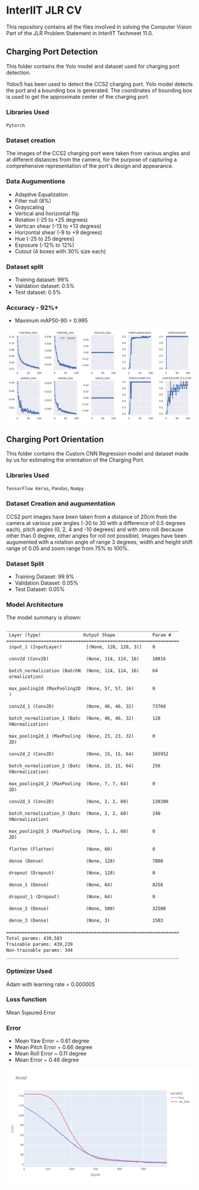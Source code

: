 # InterIIT JLR CV
This repository contains all the files involved in solving the Computer Vision Part of the JLR Problem Statement in InterIIT Techmeet 11.0.

## Charging Port Detection
This folder contains the Yolo model and dataset used for charging port detection. 

Yolov5 has been used to detect the CCS2 charging port. Yolo model detects the port and a bounding box is generated. The coordinates of bounding box is used to get the approximate center of the charging port. 

### Libraries Used
`Pytorch`

### Dataset creation
The images of the CCS2 charging port were taken from various angles and at different distances from the camera, for the purpose of capturing a comprehensive representation of the port's design and appearance. 

### Data Augumentions
- Adaptive Equalization
- Filter null (8%)
- Grayscaling
- Vertical and horizontal flip
- Rotation (-25 to +25 degrees)
- Vertican shear (-13 to +13 degress)
- Horizontal shear (-9 to +9 degrees)
- Hue (-25 to 25 degrees)
- Exposure (-12% to 12%)
- Cutout (4 boxes with 30% size each)

### Dataset split
- Training dataset: 99%
- Validation dataset: 0.5%
- Test dataset: 0.5%

### Accuracy - 92%+
- Maximum mAP50-90 = 0.995

![Port Detection Optimisation](PortDetectionGraph.png)


## Charging Port Orientation
This folder contains the Custom CNN Regression model and dataset made by us for estimating the orientation of the Charging Port.

### Libraries Used  
`TensorFlow Keras`, `Pandas`, `Numpy`

### Dataset Creation and augumentation
CCS2 port images have been taken from a distance of 20cm from the camera at various yaw angles (-30 to 30 with a difference of 0.5 degrees each), pitch angles (0, 2, 4 and -10 degrees) and with zero roll (because other than 0 degree, other angles for roll not possible). Images have been augumented with a rotation angle of range 3 degrees, width and height shift range of 0.05 and zoom range from 75% to 100%.

### Dataset Split
- Training Dataset: 99.9%
- Validation Dataset: 0.05%
- Test Dataset: 0.05%

### Model Architecture
The model summary is shown:
```
_________________________________________________________________
 Layer (type)                Output Shape              Param #   
=================================================================
 input_1 (InputLayer)         [(None, 128, 128, 3)]    0         
                                                                 
 conv2d (Conv2D)              (None, 114, 114, 16)     10816     
                                                                 
 batch_normalization (BatchN  (None, 114, 114, 16)     64        
 ormalization)                                                   
                                                                 
 max_pooling2d (MaxPooling2D  (None, 57, 57, 16)       0         
 )                                                               
                                                                 
 conv2d_1 (Conv2D)            (None, 46, 46, 32)       73760     
                                                                 
 batch_normalization_1 (Batc  (None, 46, 46, 32)       128       
 hNormalization)                                                 
                                                                 
 max_pooling2d_1 (MaxPooling  (None, 23, 23, 32)       0         
 2D)                                                             
                                                                 
 conv2d_2 (Conv2D)            (None, 15, 15, 64)       165952    
                                                                 
 batch_normalization_2 (Batc  (None, 15, 15, 64)       256       
 hNormalization)                                                 
                                                                 
 max_pooling2d_2 (MaxPooling  (None, 7, 7, 64)         0         
 2D)                                                             
                                                                 
 conv2d_3 (Conv2D)            (None, 2, 2, 60)         138300    
                                                                 
 batch_normalization_3 (Batc  (None, 2, 2, 60)         240       
 hNormalization)                                                 
                                                                 
 max_pooling2d_3 (MaxPooling  (None, 1, 1, 60)         0         
 2D)                                                             
                                                                 
 flatten (Flatten)            (None, 60)               0         
                                                                 
 dense (Dense)                (None, 128)              7808      
                                                                
 dropout (Dropout)            (None, 128)              0         
                                                                 
 dense_1 (Dense)              (None, 64)               8256      
                                                                 
 dropout_1 (Dropout)          (None, 64)               0         
                                                                 
 dense_2 (Dense)              (None, 500)              32500     
                                                                 
 dense_3 (Dense)              (None, 3)                1503      
                                                                 
=================================================================
Total params: 439,583
Trainable params: 439,239
Non-trainable params: 344
_________________________________________________________________
```

### Optimizer Used
Adam with learning rate = 0.000005

### Loss function
Mean Sqaured Error

### Error
- Mean Yaw Error ~ 0.61 degree
- Mean Pitch Error ~ 0.66 degree
- Mean Roll Error ~ 0.11 degree
- Mean Error ~ 0.46 degree

![Port Orientation Graph](PortOrientationGraph.png)
